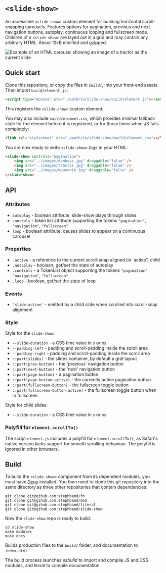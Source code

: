 # `<slide-show>`
An accessible `<slide-show>` custom element for building horizontal scroll-snapping
carousels. Features options for pagination, previous and next navigation buttons, autoplay, 
continuous looping and fullscreen mode. Children of a `<slide-show>` are layed out in a grid
and may contain any arbitrary HTML. About 12kB minified and gzipped.

![Example of an HTML carousel showing an image of a tractor as the current slide](https://user-images.githubusercontent.com/69022/163908499-3eab9f2e-c8f5-4249-ad60-7f18ad235492.jpg)

## Quick start

Clone this repository, or copy the files in `build/`, into your front-end
assets. Then import `build/element.js`:

```html
<script type="module" src="./path/to/slide-show/build/element.js"></script>
```

This registers the `<slide-show>` custom element.

You may also include `build/element.css`, which provides minimal fallback style for
the element before it is registered, or for those times when JS fails completely:

```html
<link rel="stylesheet" src="./path/to/slide-show/build/element.css"></link>
```

You are now ready to write `<slide-show>` tags in your HTML:

```html
<slide-show controls="pagination">
    <img src="../images/donkeys.jpg" draggable="false" />
    <img src="../images/tractor.jpg" draggable="false" />
    <img src="../images/mauverin.jpg" draggable="false" />
</slide-show>
```


## API

### Attributes

- `autoplay` - boolean attribute, slide-show plays through slides
- `controls` - token list attribute supporting the tokens `"pagination"`, `"navigation"`, `"fullscreen"`
- `loop`     - boolean attribute, causes slides to appear on a continuous carousel

### Properties

- `.active`   - a reference to the current scroll-snap aligned (ie 'active') child
- `.autoplay` - boolean, get/set the state of autoplay
- `.controls` - a TokenList object supporting the tokens `"pagination"`, `"navigation"`, `"fullscreen"`
- `.loop`     - boolean, get/set the state of loop

### Events

- `'slide-active'` - emitted by a child slide when scrolled into scroll-snap alignment

### Style

Style for the `slide-show`:

- `--slide-duration` - a CSS time value in `s` or `ms`
- `--padding-left` - padding and scroll-padding inside the scroll area
- `--padding-right` - padding and scroll-padding inside the scroll area
- `::part(slides)` - the slides container, by default a grid layout
- `::part(prev-button)` - the 'previous' navigation button
- `::part(next-button)` - the 'next' navigation button
- `::part(page-button)` - a pagination button
- `::part(page-button-active)` - the currently active pagination button
- `::part(fullscreen-button)` - the fullscreen toggle button
- `::part(fullscreen-button-active)` - the fullscreen toggle button when in fullscreen

Style for child slides:

- `--slide-duration` - a CSS time value in `s` or `ms`

### Polyfill for `element.scrollTo()`

The script `element.js` includes a polyfill for `element.scrollTo()`, as
Safari's native version lacks support for smooth scrolling behaviour. The
polyfill is ignored in other browsers.


## Build

To build the `<slide-show>` component from its dependent modules, you must have
[_Deno_](https://deno.land/) installed. You then need to clone this git
repository into the same directory as three other repositories that contain
dependencies:

```cli
git clone git@gihub.com:stephband/fn
git clone git@gihub.com:stephband/dom
git clone git@gihub.com:stephband/literal
git clone git@gihub.com:stephband/slide-show
```

Now the `slide-show` repo is ready to build:

```cli
cd slide-show
make modules
make docs
```

Builds production files to the `build/` folder, and documentation to `index.html`.

The build process launches *esbuild* to import and compile JS and CSS modules,
and *literal* to compile documentation.
